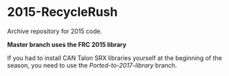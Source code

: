 # 2015-RecycleRush
Archive repository for 2015 code.

**Master branch uses the FRC 2015 library**

If you had to install CAN Talon SRX libraries yourself at the beginning of the season, you need to use the *Ported-to-2017-library* branch.
